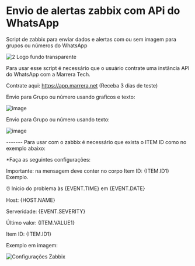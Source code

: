 # Envio de alertas zabbix com APi do WhatsApp 
Script de zabbix para enviar dados e alertas com ou sem imagem para grupos ou números do WhatsApp


![2 Logo fundo transparente](https://github.com/MarreraTech/Zabbix/assets/141791017/f79c274c-56ca-4d3b-aa1f-8ce416e21dae)

Para usar esse script é necessário que o usuário contrate uma instância API do WhatsApp com a Marrera Tech.

Contrate aqui: https://app.marrera.net (Receba 3 dias de teste)

Envio para Grupo ou número usando graficos e texto:

![image](https://github.com/MarreraTech/Zabbix/assets/141791017/9d4ccb58-5989-40e7-8669-fdc6ae29b48a)


Envio para Grupo ou número usando texto:

![image](https://github.com/MarreraTech/Zabbix/assets/141791017/8ef211e1-b058-4c6f-8d47-6334dc34239b)



------- Para usar com o zabbix é necessário que exista o ITEM ID como no exemplo abaixo:


*Faça as seguintes configurações:


Importante: na mensagem deve conter no corpo Item ID: {ITEM.ID1}
Exemplo.


⏰ Inicio do problema às {EVENT.TIME} em {EVENT.DATE}

Host: {HOST.NAME}

Serveridade: {EVENT.SEVERITY}

Último valor: {ITEM.VALUE1}

Item ID: {ITEM.ID1}



Exemplo em imagem:

![Configurações Zabbix](https://github.com/MarreraTech/Zabbix/assets/141791017/8cb79c6e-446f-4176-ac1f-c29c6d905667)



